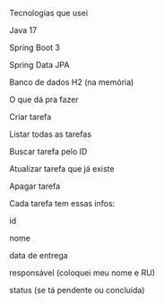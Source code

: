 Tecnologias que usei

Java 17

Spring Boot 3

Spring Data JPA

Banco de dados H2 (na memória)

O que dá pra fazer

Criar tarefa

Listar todas as tarefas

Buscar tarefa pelo ID

Atualizar tarefa que já existe

Apagar tarefa

Cada tarefa tem essas infos:

id

nome

data de entrega

responsável (coloquei meu nome e RU)

status (se tá pendente ou concluída)